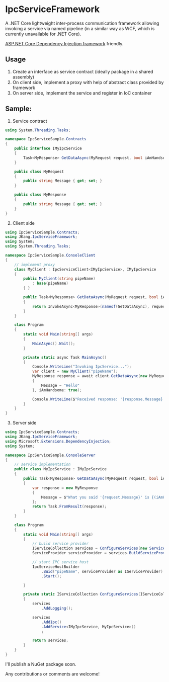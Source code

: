 # IpcServiceFramework

A .NET Core lightweight inter-process communication framework allowing invoking a service via named pipeline (in a similar way as WCF, which is currently unavailable for .NET Core).

[ASP.NET Core Dependency Injection framework](https://docs.microsoft.com/en-us/aspnet/core/fundamentals/dependency-injection) friendly.

## Usage
 1. Create an interface as service contract (ideally package in a shared assembly)
 2. On client side, implement a proxy with help of abstract class provided by framework
 3. On server side, implement the service and register in IoC container

## Sample:

1. Service contract
```csharp
using System.Threading.Tasks;

namespace IpcServiceSample.Contracts
{
    public interface IMyIpcService
    {
        Task<MyResponse> GetDataAsync(MyRequest request, bool iAmHandsome);
    }

    public class MyRequest
    {
        public string Message { get; set; }
    }

    public class MyResponse
    {
        public string Message { get; set; }
    }
}
```

2. Client side

```csharp
using IpcServiceSample.Contracts;
using JKang.IpcServiceFramework;
using System;
using System.Threading.Tasks;

namespace IpcServiceSample.ConsoleClient
{
    // implement proxy
    class MyClient : IpcServiceClient<IMyIpcService>, IMyIpcService
    {
        public MyClient(string pipeName)
            : base(pipeName)
        { }

        public Task<MyResponse> GetDataAsync(MyRequest request, bool iAmHandsome)
        {
            return InvokeAsync<MyResponse>(nameof(GetDataAsync), request, iAmHandsome);
        }
    }

    class Program
    {
        static void Main(string[] args)
        {
            MainAsync().Wait();
        }

        private static async Task MainAsync()
        {
            Console.WriteLine("Invoking IpcService...");
            var client = new MyClient("pipeName");
            MyResponse response = await client.GetDataAsync(new MyRequest
            {
                Message = "Hello"
            }, iAmHandsome: true);

            Console.WriteLine($"Received response: '{response.Message}'");
        }
    }
}
```

3. Server side

```csharp
using IpcServiceSample.Contracts;
using JKang.IpcServiceFramework;
using Microsoft.Extensions.DependencyInjection;
using System;

namespace IpcServiceSample.ConsoleServer
{
    // service implementation
    public class MyIpcService : IMyIpcService
    {
        public Task<MyResponse> GetDataAsync(MyRequest request, bool iAmHandsome)
        {
            var response = new MyResponse
            {
                Message = $"What you said '{request.Message}' is {(iAmHandsome ? "correct." : "wrong")}"
            };
            return Task.FromResult(response);
        }
    }

    class Program
    {
        static void Main(string[] args)
        {
            // build service provider
            IServiceCollection services = ConfigureServices(new ServiceCollection());
            ServiceProvider serviceProvider = services.BuildServiceProvider();

            // start IPC service host
            IpcServiceHostBuilder
                .Buid("pipeName", serviceProvider as IServiceProvider)
                .Start();

        }

        private static IServiceCollection ConfigureServices(IServiceCollection services)
        {
            services
                .AddLogging();

            services
                .AddIpc()
                .AddService<IMyIpcService, MyIpcService>()
                ;

            return services;
        }
    }
}
```

I'll publish a NuGet package soon.

Any contributions or comments are welcome!

